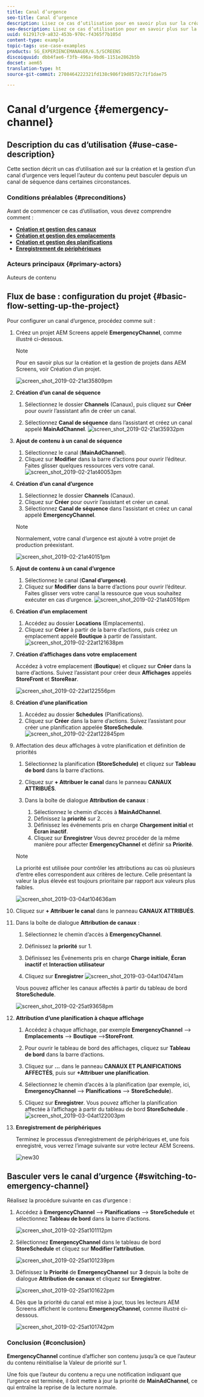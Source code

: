 ```yaml
---
title: Canal d’urgence
seo-title: Canal d’urgence
description: Lisez ce cas d’utilisation pour en savoir plus sur la création et la gestion d’un canal d’urgence sur lequel l’auteur du contenu peut basculer depuis un canal de séquence dans certaines circonstances.
seo-description: Lisez ce cas d’utilisation pour en savoir plus sur la création et la gestion d’un canal d’urgence sur lequel l’auteur du contenu peut basculer depuis un canal de séquence dans certaines circonstances.
uuid: 612917c9-a832-453b-970c-f4365f7b105d
content-type: example
topic-tags: use-case-examples
products: SG_EXPERIENCEMANAGER/6.5/SCREENS
discoiquuid: dbb4fae6-f3fb-496a-9bd6-1151e2862b5b
docset: aem65
translation-type: ht
source-git-commit: 2708464222321fd138c986f19d8572c71f1dae75

---
```



# Canal d’urgence {#emergency-channel}

## Description du cas d’utilisation {#use-case-description}

Cette section décrit un cas d’utilisation axé sur la création et la gestion d’un canal d’urgence vers lequel l’auteur du contenu peut basculer depuis un canal de séquence dans certaines circonstances.

### Conditions préalables {#preconditions}

Avant de commencer ce cas d’utilisation, vous devez comprendre comment :

* **[Création et gestion des canaux](managing-channels.md)**
* **[Création et gestion des emplacements](managing-locations.md)**
* **[Création et gestion des planifications](managing-schedules.md)**
* **[Enregistrement de périphériques](device-registration.md)**

### Acteurs principaux {#primary-actors}

Auteurs de contenu

## Flux de base : configuration du projet {#basic-flow-setting-up-the-project}

Pour configurer un canal d’urgence, procédez comme suit :

1. Créez un projet AEM Screens appelé **EmergencyChannel**, comme illustré ci-dessous.

   >[!NOTE]
   >
   >Pour en savoir plus sur la création et la gestion de projets dans AEM Screens, voir Création d’un projet.

   ![screen_shot_2019-02-21at35809pm](assets/screen_shot_2019-02-21at35809pm.png)

1. **Création d’un canal de séquence**

   1. Sélectionnez le dossier **Channels** (Canaux), puis cliquez sur **Créer** pour ouvrir l’assistant afin de créer un canal.

   1. Sélectionnez **Canal de séquence** dans l’assistant et créez un canal appelé **MainAdChannel**.
   ![screen_shot_2019-02-21at35932pm](assets/screen_shot_2019-02-21at35932pm.png)

1. **Ajout de contenu à un canal de séquence**

   1. Sélectionnez le canal (**MainAdChannel**).
   1. Cliquez sur **Modifier** dans la barre d’actions pour ouvrir l’éditeur. Faites glisser quelques ressources vers votre canal.
   ![screen_shot_2019-02-21at40053pm](assets/screen_shot_2019-02-21at40053pm.png)

1. **Création d’un canal d’urgence**

   1. Sélectionnez le dossier **Channels** (Canaux).
   1. Cliquez sur **Créer** pour ouvrir l’assistant et créer un canal.
   1. Sélectionnez **Canal de séquence** dans l’assistant et créez un canal appelé **EmergencyChannel**.
   >[!NOTE]
   >
   >Normalement, votre canal d’urgence est ajouté à votre projet de production préexistant.

   ![screen_shot_2019-02-21at40151pm](assets/screen_shot_2019-02-21at40151pm.png)

1. **Ajout de contenu à un canal d’urgence**

   1. Sélectionnez le canal (**Canal d’urgence)**.
   1. Cliquez sur **Modifier** dans la barre d’actions pour ouvrir l’éditeur. Faites glisser vers votre canal la ressource que vous souhaitez exécuter en cas d’urgence.
   ![screen_shot_2019-02-21at40516pm](assets/screen_shot_2019-02-21at40516pm.png)

1. **Création d’un emplacement**

   1. Accédez au dossier **Locations** (Emplacements).
   1. Cliquez sur **Créer** à partir de la barre d’actions, puis créez un emplacement appelé **Boutique** à partir de l’assistant.
   ![screen_shot_2019-02-22at121638pm](assets/screen_shot_2019-02-22at121638pm.png)

1. **Création d’affichages dans votre emplacement**

   Accédez à votre emplacement (**Boutique**) et cliquez sur **Créer** dans la barre d’actions. Suivez l’assistant pour créer deux **Affichages** appelés **StoreFront** et **StoreRear**.

   ![screen_shot_2019-02-22at122556pm](assets/screen_shot_2019-02-22at122556pm.png)

1. **Création d’une planification**

   1. Accédez au dossier **Schedules** (Planifications).
   1. Cliquez sur **Créer** dans la barre d’actions. Suivez l’assistant pour créer une planification appelée **StoreSchedule**.
   ![screen_shot_2019-02-22at122845pm](assets/screen_shot_2019-02-22at122845pm.png)

1. Affectation des deux affichages à votre planification et définition de priorités

   1. Sélectionnez la planification **(StoreSchedule)** et cliquez sur **Tableau de bord** dans la barre d’actions.

   1. Cliquez sur **+ Attribuer le canal** dans le panneau **CANAUX ATTRIBUÉS**.

   1. Dans la boîte de dialogue **Attribution de canaux** :

      1. Sélectionnez le chemin d’accès à **MainAdChannel**.
      1. Définissez la **priorité** sur 2.
      1. Définissez les événements pris en charge **Chargement initial** et **Écran inactif**.
      1. Cliquez sur **Enregistrer**
      Vous devrez procéder de la même manière pour affecter **EmergencyChannel** et définir sa **Priorité**.
   >[!NOTE]
   >
   >La priorité est utilisée pour contrôler les attributions au cas où plusieurs d’entre elles correspondent aux critères de lecture. Celle présentant la valeur la plus élevée est toujours prioritaire par rapport aux valeurs plus faibles.

   ![screen_shot_2019-03-04at104636am](assets/screen_shot_2019-03-04at104636am.png)

1. Cliquez sur **+ Attribuer le canal** dans le panneau **CANAUX ATTRIBUÉS**.

1. Dans la boîte de dialogue **Attribution de canaux** :

   1. Sélectionnez le chemin d’accès à **EmergencyChannel**.
   1. Définissez la **priorité** sur 1.

   1. Définissez les Événements pris en charge **Charge initiale**, **Écran inactif** et **Interaction utilisateur**

   1. Cliquez sur **Enregistrer**
   ![screen_shot_2019-03-04at104741am](assets/screen_shot_2019-03-04at104741am.png)

   Vous pouvez afficher les canaux affectés à partir du tableau de bord **StoreSchedule**.

   ![screen_shot_2019-02-25at93658pm](assets/screen_shot_2019-02-25at93658pm.png)

1. **Attribution d’une planification à chaque affichage**

   1. Accédez à chaque affichage, par exemple **EmergencyChannel** --> **Emplacements** --> **Boutique** -->**StoreFront**.

   1. Pour ouvrir le tableau de bord des affichages, cliquez sur **Tableau de bord** dans la barre d’actions.
   1. Cliquez sur **...** dans le panneau **CANAUX ET PLANIFICATIONS AFFECTÉS**, puis sur **+Attribuer une planification**.

   1. Sélectionnez le chemin d’accès à la planification (par exemple, ici, **EmergencyChannel** --> **Planifications** --> **StoreSchedule**).

   1. Cliquez sur **Enregistrer**.
   Vous pouvez afficher la planification affectée à l’affichage à partir du tableau de bord **StoreSchedule** .
   ![screen_shot_2019-03-04at122003pm](assets/screen_shot_2019-03-04at122003pm.png)

1. **Enregistrement de périphériques**

   Terminez le processus d’enregistrement de périphériques et, une fois enregistré, vous verrez l’image suivante sur votre lecteur AEM Screens.

   ![new30](assets/new30.gif)

## Basculer vers le canal d’urgence {#switching-to-emergency-channel}

Réalisez la procédure suivante en cas d’urgence :

1. Accédez à **EmergencyChannel** --> **Planifications** --> **StoreSchedule** et sélectionnez **Tableau de bord** dans la barre d’actions.

   ![screen_shot_2019-02-25at101112pm](assets/screen_shot_2019-02-25at101112pm.png)

1. Sélectionnez **EmergencyChannel** dans le tableau de bord **StoreSchedule** et cliquez sur **Modifier l’attribution**.

   ![screen_shot_2019-02-25at101239pm](assets/screen_shot_2019-02-25at101239pm.png)

1. Définissez la **Priorité** de **EmergencyChannel** sur **3** depuis la boîte de dialogue **Attribution de canaux** et cliquez sur **Enregistrer**.

   ![screen_shot_2019-02-25at101622pm](assets/screen_shot_2019-02-25at101622pm.png)

1. Dès que la priorité du canal est mise à jour, tous les lecteurs AEM Screens affichent le contenu **EmergencyChannel**, comme illustré ci-dessous.

   ![screen_shot_2019-02-25at101742pm](assets/screen_shot_2019-02-25at101742pm.png)

### Conclusion {#conclusion}

**EmergencyChannel** continue d’afficher son contenu jusqu’à ce que l’auteur du contenu réinitialise la Valeur de priorité sur 1.

Une fois que l’auteur du contenu a reçu une notification indiquant que l’urgence est terminée, il doit mettre à jour la priorité de **MainAdChannel**, ce qui entraîne la reprise de la lecture normale.
